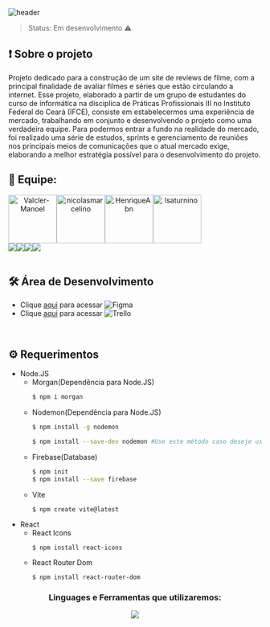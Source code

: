 ![header](https://user-images.githubusercontent.com/102832927/229260264-d3805921-2210-4a72-9bde-d16aa70902d4.png)

> Status: Em desenvolvimento  ⚠️
## ❗ Sobre o projeto
  Projeto dedicado para a construção de um site de reviews de filme, com a principal finalidade de avaliar filmes e séries que estão circulando a internet. Esse projeto, elaborado a partir de um grupo de estudantes do curso de informática na disciplica de Práticas Profissionais III no Instituto Federal do Ceará (IFCE), consiste em estabelecermos uma experiência de mercado, trabalhando em conjunto e desenvolvendo o projeto como uma verdadeira equipe. Para podermos  entrar a fundo na realidade do mercado, foi realizado uma série de estudos, sprints e gerenciamento de reuniões nos principais meios de comunicações que o atual mercado exige, elaborando a melhor estratégia possível para o desenvolvimento do projeto.
  
  ## 🔎 Equipe: 
<div style="display: flex; margin: auto;"  align="center">
  <a href="https://github.com/Valcler-Manoel">
    <img src="https://github.com/Valcler-Manoel.png?size=96" alt="Valcler-Manoel" width="96px" height="96px" />
  </a>
  <a href="https://github.com/nicolasmarcelino">
    <img src="https://github.com/nicolasmarcelino.png?size=96" alt="nicolasmarcelino" width="96px" height="96px" />
  </a>
  <a href="https://github.com/HenriqueAbn">
    <img src="https://github.com/HenriqueAbn.png?size=96" alt="HenriqueAbn" width="96px" height="96px" />
  </a>
  <a href="https://github.com/lsaturnino">
    <img src="https://github.com/lsaturnino.png?size=96" alt="lsaturnino" width="96px" height="96px" />
  </a>
</div>

<div style="display: flex; margin: auto;"  align="center">
  <a href="https://github.com/Valcler-Manoel" target="_blank">
    <img src="https://img.shields.io/badge/-GitHub-%23333?style=for-the-badge&logo=github&logoColor=white" target="_blank">
  </a>
  <a href="https://github.com/nicolasmarcelino" target="_blank">
    <img src="https://img.shields.io/badge/-GitHub-%23333?style=for-the-badge&logo=github&logoColor=white" target="_blank">
  </a>
  <a href="https://github.com/HenriqueAbn" target="_blank">
    <img src="https://img.shields.io/badge/-GitHub-%23333?style=for-the-badge&logo=github&logoColor=white" target="_blank">
  </a>
  <a href="https://github.com/lsaturnino" target="_blank">
    <img src="https://img.shields.io/badge/-GitHub-%23333?style=for-the-badge&logo=github&logoColor=white" target="_blank">
  </a>
</div>


<br>
</p>

## 🛠️ Área de Desenvolvimento
- Clique [aqui](https://www.figma.com/file/NH4tDjcj27sxHNojMFFhhF/Cin%C3%A9?t=zo4GY85MBwohJJbV-1) para acessar ![Figma](https://img.shields.io/badge/-Figma-2E333D?style=flat&logo=figma)
- Clique [aqui](https://trello.com/b/E9RDKHap/sapuca%C3%ADs-project-web) para acessar ![Trello](https://img.shields.io/badge/-Trello-2E333D?style=flat&logo=trello)

<br>

## ⚙️ Requerimentos
- Node.JS
  - Morgan(Dependência para Node.JS)
      ```sh
      $ npm i morgan
      ```
  - Nodemon(Dependência para Node.JS)
      ```sh
      $ npm install -g nodemon
      ```
      ```sh
      $ npm install --save-dev nodemon #Use este método caso deseje usar como development dependency
      ```
  - Firebase(Database)
    ```sh
    $ npm init
    $ npm install --save firebase
    ```
  - Vite
    ```
    $ npm create vite@latest
    ```
- React
  - React Icons
    ```
    $ npm install react-icons
    ```
  - React Router Dom
    ```
    $ npm install react-router-dom
    ```

<h3 align="center">Linguages e Ferramentas que utilizaremos:</h3>

<p align="center">
  <a href="">
    <img src="https://skillicons.dev/icons?i=figma,git,nodejs,js,html,css,react,firebase" />
  </a>
</p>

